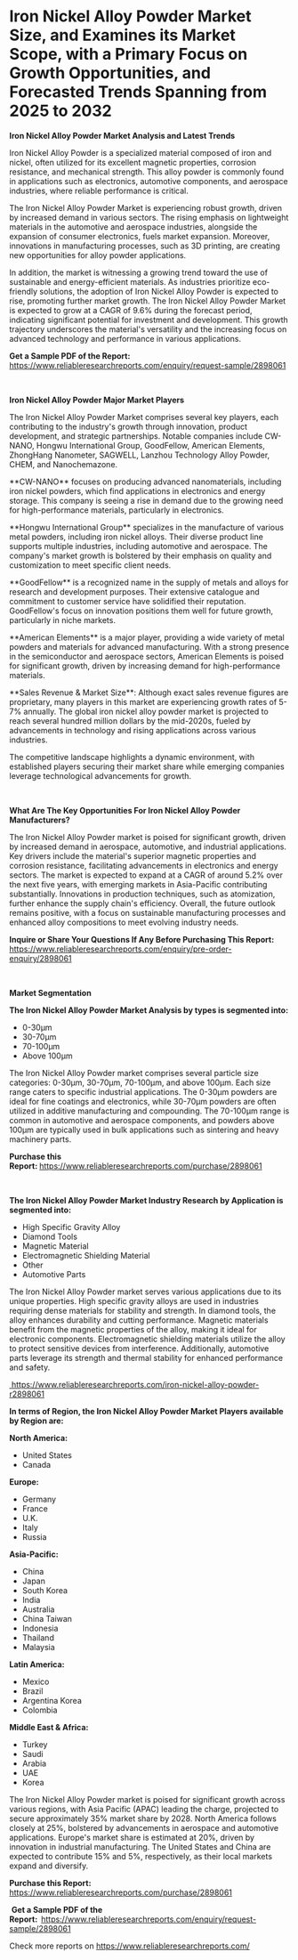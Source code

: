 <p><h1>Iron Nickel Alloy Powder Market Size, and Examines its Market Scope, with a Primary Focus on Growth Opportunities, and Forecasted Trends Spanning from 2025 to 2032</h1></p><p><strong>Iron Nickel Alloy Powder Market Analysis and Latest Trends</strong></p>
<p><p>Iron Nickel Alloy Powder is a specialized material composed of iron and nickel, often utilized for its excellent magnetic properties, corrosion resistance, and mechanical strength. This alloy powder is commonly found in applications such as electronics, automotive components, and aerospace industries, where reliable performance is critical.</p><p>The Iron Nickel Alloy Powder Market is experiencing robust growth, driven by increased demand in various sectors. The rising emphasis on lightweight materials in the automotive and aerospace industries, alongside the expansion of consumer electronics, fuels market expansion. Moreover, innovations in manufacturing processes, such as 3D printing, are creating new opportunities for alloy powder applications.</p><p>In addition, the market is witnessing a growing trend toward the use of sustainable and energy-efficient materials. As industries prioritize eco-friendly solutions, the adoption of Iron Nickel Alloy Powder is expected to rise, promoting further market growth. The Iron Nickel Alloy Powder Market is expected to grow at a CAGR of 9.6% during the forecast period, indicating significant potential for investment and development. This growth trajectory underscores the material's versatility and the increasing focus on advanced technology and performance in various applications.</p></p>
<p><strong>Get a Sample PDF of the Report:&nbsp;</strong> <a href="https://www.reliableresearchreports.com/enquiry/request-sample/2898061?utm_campaign=3430&utm_medium=2&utm_source=Github&utm_content=ia&utm_term=15032025&utm_id=iron-nickel-alloy-powder">https://www.reliableresearchreports.com/enquiry/request-sample/2898061</a></p>
<p>&nbsp;</p>
<p><strong>Iron Nickel Alloy Powder Major Market Players</strong></p>
<p><p>The Iron Nickel Alloy Powder Market comprises several key players, each contributing to the industry's growth through innovation, product development, and strategic partnerships. Notable companies include CW-NANO, Hongwu International Group, GoodFellow, American Elements, ZhongHang Nanometer, SAGWELL, Lanzhou Technology Alloy Powder, CHEM, and Nanochemazone.</p><p>**CW-NANO** focuses on producing advanced nanomaterials, including iron nickel powders, which find applications in electronics and energy storage. This company is seeing a rise in demand due to the growing need for high-performance materials, particularly in electronics.</p><p>**Hongwu International Group** specializes in the manufacture of various metal powders, including iron nickel alloys. Their diverse product line supports multiple industries, including automotive and aerospace. The company's market growth is bolstered by their emphasis on quality and customization to meet specific client needs.</p><p>**GoodFellow** is a recognized name in the supply of metals and alloys for research and development purposes. Their extensive catalogue and commitment to customer service have solidified their reputation. GoodFellow's focus on innovation positions them well for future growth, particularly in niche markets.</p><p>**American Elements** is a major player, providing a wide variety of metal powders and materials for advanced manufacturing. With a strong presence in the semiconductor and aerospace sectors, American Elements is poised for significant growth, driven by increasing demand for high-performance materials.</p><p>**Sales Revenue & Market Size**: Although exact sales revenue figures are proprietary, many players in this market are experiencing growth rates of 5-7% annually. The global iron nickel alloy powder market is projected to reach several hundred million dollars by the mid-2020s, fueled by advancements in technology and rising applications across various industries.</p><p>The competitive landscape highlights a dynamic environment, with established players securing their market share while emerging companies leverage technological advancements for growth.</p></p>
<p>&nbsp;</p>
<p><strong>What Are The Key Opportunities For Iron Nickel Alloy Powder Manufacturers?</strong></p>
<p><p>The Iron Nickel Alloy Powder market is poised for significant growth, driven by increased demand in aerospace, automotive, and industrial applications. Key drivers include the material's superior magnetic properties and corrosion resistance, facilitating advancements in electronics and energy sectors. The market is expected to expand at a CAGR of around 5.2% over the next five years, with emerging markets in Asia-Pacific contributing substantially. Innovations in production techniques, such as atomization, further enhance the supply chain's efficiency. Overall, the future outlook remains positive, with a focus on sustainable manufacturing processes and enhanced alloy compositions to meet evolving industry needs.</p></p>
<p><strong>Inquire or Share Your Questions If Any Before Purchasing This Report:</strong> <a href="https://www.reliableresearchreports.com/enquiry/pre-order-enquiry/2898061?utm_campaign=3430&utm_medium=2&utm_source=Github&utm_content=ia&utm_term=15032025&utm_id=iron-nickel-alloy-powder">https://www.reliableresearchreports.com/enquiry/pre-order-enquiry/2898061</a></p>
<p>&nbsp;</p>
<p><strong>Market Segmentation</strong></p>
<p><strong>The Iron Nickel Alloy Powder Market Analysis by types is segmented into:</strong></p>
<p><ul><li>0-30µm</li><li>30-70µm</li><li>70-100µm</li><li>Above 100µm</li></ul></p>
<p><p>The Iron Nickel Alloy Powder market comprises several particle size categories: 0-30µm, 30-70µm, 70-100µm, and above 100µm. Each size range caters to specific industrial applications. The 0-30µm powders are ideal for fine coatings and electronics, while 30-70µm powders are often utilized in additive manufacturing and compounding. The 70-100µm range is common in automotive and aerospace components, and powders above 100µm are typically used in bulk applications such as sintering and heavy machinery parts.</p></p>
<p><strong>Purchase this Report:&nbsp;</strong><a href="https://www.reliableresearchreports.com/purchase/2898061?utm_campaign=3430&utm_medium=2&utm_source=Github&utm_content=ia&utm_term=15032025&utm_id=iron-nickel-alloy-powder">https://www.reliableresearchreports.com/purchase/2898061</a></p>
<p>&nbsp;</p>
<p><strong>The Iron Nickel Alloy Powder Market Industry Research by Application is segmented into:</strong></p>
<p><ul><li>High Specific Gravity Alloy</li><li>Diamond Tools</li><li>Magnetic Material</li><li>Electromagnetic Shielding Material</li><li>Other</li><li>Automotive Parts</li></ul></p>
<p><p>The Iron Nickel Alloy Powder market serves various applications due to its unique properties. High specific gravity alloys are used in industries requiring dense materials for stability and strength. In diamond tools, the alloy enhances durability and cutting performance. Magnetic materials benefit from the magnetic properties of the alloy, making it ideal for electronic components. Electromagnetic shielding materials utilize the alloy to protect sensitive devices from interference. Additionally, automotive parts leverage its strength and thermal stability for enhanced performance and safety.</p></p>
<p><a href="https://www.reliableresearchreports.com/iron-nickel-alloy-powder-r2898061?utm_campaign=3430&utm_medium=2&utm_source=Github&utm_content=ia&utm_term=15032025&utm_id=iron-nickel-alloy-powder">&nbsp;https://www.reliableresearchreports.com/iron-nickel-alloy-powder-r2898061</a></p>
<p><strong>In terms of Region, the Iron Nickel Alloy Powder Market Players available by Region are:</strong></p>
<p>
    <p> <strong> North America: </strong>
        <ul>
            <li>United States</li>
            <li>Canada</li>
        </ul>
        </p> 
    <p> <strong> Europe: </strong>
        <ul>
            <li>Germany</li>
            <li>France</li>
            <li>U.K.</li>
            <li>Italy</li>
            <li>Russia</li>
        </ul>
        </p> 
    <p> <strong> Asia-Pacific: </strong>
        <ul>
            <li>China</li>
            <li>Japan</li>
            <li>South Korea</li>
            <li>India</li>
            <li>Australia</li>
            <li>China Taiwan</li>
            <li>Indonesia</li>
            <li>Thailand</li>
            <li>Malaysia</li>
        </ul>
        </p> 
    <p> <strong> Latin America: </strong>
        <ul>
            <li>Mexico</li>
            <li>Brazil</li>
            <li>Argentina Korea</li>
            <li>Colombia</li>
        </ul>
        </p> 
    <p> <strong> Middle East & Africa: </strong>
        <ul>
            <li>Turkey</li>
            <li>Saudi</li>
            <li>Arabia</li>
            <li>UAE</li>
            <li>Korea</li>
        </ul>
    </p>
    </p>
<p><p>The Iron Nickel Alloy Powder market is poised for significant growth across various regions, with Asia Pacific (APAC) leading the charge, projected to secure approximately 35% market share by 2028. North America follows closely at 25%, bolstered by advancements in aerospace and automotive applications. Europe's market share is estimated at 20%, driven by innovation in industrial manufacturing. The United States and China are expected to contribute 15% and 5%, respectively, as their local markets expand and diversify.</p></p>
<p><strong>Purchase this Report: </strong><a href="https://www.reliableresearchreports.com/purchase/2898061?utm_campaign=3430&utm_medium=2&utm_source=Github&utm_content=ia&utm_term=15032025&utm_id=iron-nickel-alloy-powder">https://www.reliableresearchreports.com/purchase/2898061</a></p>
<p>&nbsp;<strong>Get a Sample PDF of the Report:&nbsp;&nbsp;</strong><a href="https://www.reliableresearchreports.com/enquiry/request-sample/2898061?utm_campaign=3430&utm_medium=2&utm_source=Github&utm_content=ia&utm_term=15032025&utm_id=iron-nickel-alloy-powder">https://www.reliableresearchreports.com/enquiry/request-sample/2898061</a></p>
<p><strong></strong></p>
<p>Check more reports on <a href="https://www.reliableresearchreports.com/?utm_campaign=3430&utm_medium=2&utm_source=Github&utm_content=ia&utm_term=15032025&utm_id=iron-nickel-alloy-powder">https://www.reliableresearchreports.com/</a></p>